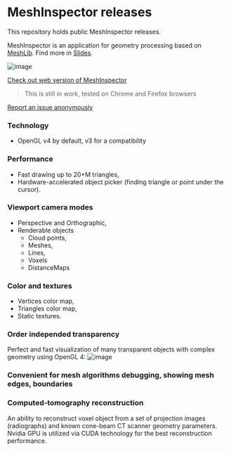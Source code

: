 # MeshInspector releases

This repository holds public MeshInspector releases.

MeshInspector is an application for geometry processing based on [MeshLib](https://github.com/MeshInspector/MeshLib). 
Find more in [Slides](https://docs.google.com/presentation/d/1D0Ry6SE2J25PBtO_G9ZIp1cavoX2wyyY8jgvtjeayC4/edit?usp=sharing).

![image](https://user-images.githubusercontent.com/3136125/153055383-a86e9e4f-f260-476c-af5e-c5e28e7a1632.png)

[Check out web version of MeshInspector](https://demo.meshinspector.com/)
> This is still in work, tested on Chrome and Firefox browsers

[Report an issue anonymously](https://MeshInspector.github.io/ReportIssue/)

### Technology
 - OpenGL v4 by default, v3 for a compatibility
### Performance
 - Fast drawing up to 20+M triangles,
 - Hardware-accelerated object picker (finding triangle or point under the cursor).
### Viewport camera modes
 - Perspective and Orthographic,
 - Renderable objects
   - Cloud points,
   - Meshes,
   - Lines,
   - Voxels
   - DistanceMaps
### Color and textures 
 - Vertices color map,
 - Triangles color map,
 - Static textures.
### Order independed transparency

Perfect and fast visualization of many transparent objects with complex geometry using OpenGL 4:
![image](https://user-images.githubusercontent.com/3136125/168789144-ee83ca11-4ca1-4dd0-97fc-e138500d9b10.png)

### Convenient for mesh algorithms debugging, showing mesh edges, boundaries
### Computed-tomography reconstruction
An ability to reconstruct voxel object from a set of projection images (radiographs) and known cone-beam CT scanner geometry parameters. Nvidia GPU is utilized via CUDA technology for the best reconstruction performance.
